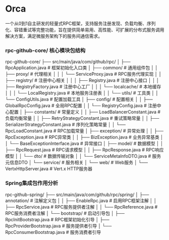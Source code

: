 # Orca
一个从0到1自主研发的轻量式RPC框架，支持服务注册发现、负载均衡、序列化、容错重试等完整功能，旨在提供简单易用、高性能、可扩展的分布式服务调用解决方案，满足微服务架构下的服务间通信需求。


### rpc-github-core/ 核心模块包结构

rpc-github-core/
├── src/main/java/com/github/rpc/
│ ├── RpcApplication.java # 框架初始化入口类
│ ├── common/ # 通用组件包
│ │ ├── proxy/ # 代理相关
│ │ │ └── ServiceProxy.java # RPC服务代理实现
│ │ ├── registry/ # 注册中心相关
│ │ │ ├── Registry.java # 注册中心接口
│ │ │ ├── RegistryFactory.java # 注册中心工厂
│ │ │ └── localcache/ # 本地缓存
│ │ │ └── LocalRegistry.java # 本地服务注册表
│ │ └── utils/ # 工具类
│ │ └── ConfigUtils.java # 配置加载工具
│ ├── config/ # 配置相关
│ │ ├── GlobalRpcConfig.java # 全局RPC配置
│ │ └── RegistryConfig.java # 注册中心配置
│ ├── constants/ # 常量定义
│ │ ├── LoadBalancerConstant.java # 负载均衡常量
│ │ ├── RetryStrategyConstant.java # 重试策略常量
│ │ ├── SerializerStrategyConstant.java # 序列化策略常量
│ │ └── RpcLoadConstant.java # RPC加载常量
│ ├── exception/ # 异常处理
│ │ ├── RpcException.java # RPC异常类
│ │ ├── BizException.java # 业务异常基类
│ │ └── BaseExceptionInterface.java # 异常接口
│ ├── model/ # 数据模型
│ │ ├── RpcRequest.java # RPC请求模型
│ │ ├── RpcResponse.java # RPC响应模型
│ │ └── dto/ # 数据传输对象
│ │ └── ServiceMetaInfoDTO.java # 服务元信息DTO
│ └── service/ # 服务相关
│ └── web/ # Web服务
│ └── VertxHttpServer.java # Vert.x HTTP服务器


### Spring集成包作用分析

rpc-github-spring/
├── src/main/java/com/github/rpc/spring/
│ ├── annotation/ # 注解定义包
│ │ ├── EnableRpc.java # 启用RPC框架注解
│ │ ├── RpcService.java # RPC服务提供者注解
│ │ └── RpcReference.java # RPC服务消费者注解
│ └── bootstrap/ # 启动引导包
│ ├── RpcInitBootstrap.java # RPC框架初始化引导
│ ├── RpcProviderBootstrap.java # 服务提供者引导
│ └── RpcConsumerBootstrap.java # 服务消费者引导

